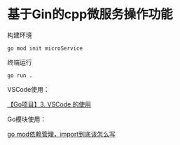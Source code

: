 # 基于Gin的cpp微服务操作功能

构建环境

```
go mod init microService
```

终端运行

```
go run .
```

VSCode使用：

[【Go项目】3. VSCode 的使用](https://www.bilibili.com/video/BV1Q5411Z7ru/?spm_id_from=333.1007.top_right_bar_window_history.content.click&vd_source=756e79f8fa3c9a026069545032d01422)

Go模块使用：

[go mod依赖管理，import到底该怎么写](https://www.bilibili.com/video/BV1kv4y1H7zP/?from=search&seid=16331844870902219548&spm_id_from=333.337.0.0&vd_source=756e79f8fa3c9a026069545032d01422)
